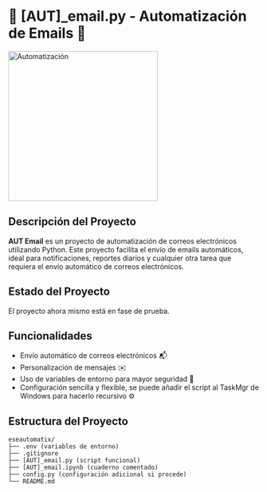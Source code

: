 # 📧 [AUT]_email.py - Automatización de Emails 🚀

<img src="https://media2.giphy.com/media/v1.Y2lkPTc5MGI3NjExMG0yemgxYzNhZ2Q0NHl0d2o0MXJvM2doenM5cTJyYTJoc3pkMTF2NCZlcD12MV9pbnRlcm5hbF9naWZfYnlfaWQmY3Q9Zw/q1IeJKClJhpmwQBAki/giphy.webp" width="300" alt="Automatización">

## Descripción del Proyecto

**AUT Email** es un proyecto de automatización de correos electrónicos utilizando Python. Este proyecto facilita el envío de emails automáticos, ideal para notificaciones, reportes diarios y cualquier otra tarea que requiera el envío automático de correos electrónicos.

## Estado del Proyecto 

El proyecto ahora mismo está en fase de prueba.

## Funcionalidades

- Envío automático de correos electrónicos 📬
- Personalización de mensajes ✉️
- Uso de variables de entorno para mayor seguridad 🔐
- Configuración sencilla y flexible, se puede añadir el script al TaskMgr de Windows para hacerlo recursivo ⚙️

## Estructura del Proyecto

```plaintext
eseautomatix/
├── .env (variables de entorno)
├── .gitignore
├── [AUT]_email.py (script funcional)
├── [AUT]_email.ipynb (cuaderno comentado)
├── config.py (configuración adicional si procede)
└── README.md